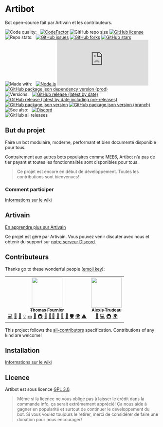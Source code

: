 # Artibot
Bot open-source fait par Artivain et les contributeurs.

![Code quality:](https://img.shields.io/badge/Code%20quality-%3A-gray?style=flat-square)&nbsp;&nbsp;
[![CodeFactor](https://www.codefactor.io/repository/github/artivain/artibot/badge?style=flat-square)](https://www.codefactor.io/repository/github/artivain/artibot)
![GitHub repo size](https://img.shields.io/github/repo-size/Artivain/artibot?style=flat-square)
[![GitHub license](https://img.shields.io/github/license/Artivain/artibot?style=flat-square)](https://github.com/Artivain/artibot/blob/main/LICENSE)
<br>
![Repo stats:](https://img.shields.io/badge/Repo%20stats-%3A-gray?style=flat-square)&nbsp;&nbsp;
[![GitHub issues](https://img.shields.io/github/issues/Artivain/artibot?style=flat-square)](https://github.com/Artivain/artibot/issues)
[![GitHub forks](https://img.shields.io/github/forks/Artivain/artibot?style=flat-square)](https://github.com/Artivain/artibot/network)
[![GitHub stars](https://img.shields.io/github/stars/Artivain/artibot?style=flat-square)](https://github.com/Artivain/artibot/stargazers)
<br>
![Made with:](https://img.shields.io/badge/Made%20with-%3A-gray?style=flat-square)&nbsp;&nbsp;
[![Node.js](https://img.shields.io/badge/Node.js-16.13.1-blue?style=flat-square)](https://github.com/Artivain/artibot/blob/main/.node-version)
[![GitHub package.json dependency version (prod)](https://img.shields.io/github/package-json/dependency-version/Artivain/artibot/discord.js?style=flat-square)](https://discord.js.org/#/)
[![GitHub package.json dependency version (prod)](https://img.shields.io/github/package-json/dependency-version/Artivain/artibot/axios?style=flat-square)](https://axios-http.com/)
<br>
![Versions:](https://img.shields.io/badge/Versions-%3A-gray?style=flat-square)&nbsp;&nbsp;
[![GitHub release (latest by date)](https://img.shields.io/github/v/release/Artivain/artibot?label=latest&style=flat-square&color=green)](https://github.com/Artivain/artibot/releases/latest)
[![GitHub release (latest by date including pre-releases)](https://img.shields.io/github/v/release/Artivain/artibot?color=yellow&include_prereleases&label=beta&style=flat-square)](https://github.com/Artivain/artibot/releases)
[![GitHub package.json version](https://img.shields.io/github/package-json/v/Artivain/artibot?color=orange&label=alpha&style=flat-square)](https://github.com/Artivain/artibot)
[![GitHub package.json version (branch)](https://img.shields.io/github/package-json/v/Artivain/artibot/unstable?color=red&label=unstable&style=flat-square)](https://github.com/Artivain/artibot/tree/unstable)
<br>
![See also:](https://img.shields.io/badge/See%20also-%3A-gray?style=flat-square)&nbsp;&nbsp;
[![Discord](https://img.shields.io/discord/784679956717240391?label=Discord%20support%20server&style=flat-square)](https://discord.artivain.com)
<br>
![GitHub all releases](https://img.shields.io/github/downloads/Artivain/artibot/total?label=total%20downloads&style=flat-square)

## But du projet
Faire un bot modulaire, moderne, performant et bien documenté disponible pour tous. 

Contrairement aux autres bots populaires comme MEE6, Artibot n'a pas de tier payant et toutes les fonctionnalités sont disponibles pour tous. 

> Ce projet est encore en début de développement. Toutes les contributions sont bienvenues!

### Comment participer
[Informations sur le wiki](https://github.com/Artivain/artibot/wiki/Comment-participer)

## Artivain
[En apprendre plus sur Artivain](https://artivain.com/)

Ce projet est géré par Artivain. Vous pouvez venir discuter avec nous et obtenir du support sur [notre serveur Discord](https://discord.artivain.com/).

## Contributeurs

Thanks go to these wonderful people ([emoji key](https://allcontributors.org/docs/en/emoji-key)):

<!-- ALL-CONTRIBUTORS-LIST:START - Do not remove or modify this section -->
<!-- prettier-ignore-start -->
<!-- markdownlint-disable -->
<table>
  <tr>
    <td align="center"><a href="https://artivain.com"><img src="https://avatars.githubusercontent.com/u/42936037?v=4?s=100" width="100px;" alt=""/><br /><sub><b>Thomas Fournier</b></sub></a><br /><a href="https://github.com/Artivain/artibot/commits?author=GoudronViande24" title="Code">💻</a> <a href="https://github.com/Artivain/artibot/commits?author=GoudronViande24" title="Documentation">📖</a> <a href="#design-GoudronViande24" title="Design">🎨</a> <a href="#example-GoudronViande24" title="Examples">💡</a> <a href="#financial-GoudronViande24" title="Financial">💵</a> <a href="#ideas-GoudronViande24" title="Ideas, Planning, & Feedback">🤔</a> <a href="#infra-GoudronViande24" title="Infrastructure (Hosting, Build-Tools, etc)">🚇</a> <a href="#maintenance-GoudronViande24" title="Maintenance">🚧</a> <a href="#mentoring-GoudronViande24" title="Mentoring">🧑‍🏫</a> <a href="#projectManagement-GoudronViande24" title="Project Management">📆</a> <a href="#question-GoudronViande24" title="Answering Questions">💬</a> <a href="https://github.com/Artivain/artibot/pulls?q=is%3Apr+reviewed-by%3AGoudronViande24" title="Reviewed Pull Requests">👀</a> <a href="#security-GoudronViande24" title="Security">🛡️</a> <a href="#translation-GoudronViande24" title="Translation">🌍</a> <a href="https://github.com/Artivain/artibot/commits?author=GoudronViande24" title="Tests">⚠️</a></td>
    <td align="center"><a href="https://zariaa.tk"><img src="https://avatars.githubusercontent.com/u/75556887?v=4?s=100" width="100px;" alt=""/><br /><sub><b>Alexis Trudeau</b></sub></a><br /><a href="https://github.com/Artivain/artibot/issues?q=author%3AZariaa27" title="Bug reports">🐛</a> <a href="https://github.com/Artivain/artibot/commits?author=Zariaa27" title="Code">💻</a> <a href="#infra-Zariaa27" title="Infrastructure (Hosting, Build-Tools, etc)">🚇</a> <a href="#translation-Zariaa27" title="Translation">🌍</a></td>
  </tr>
</table>

<!-- markdownlint-restore -->
<!-- prettier-ignore-end -->

<!-- ALL-CONTRIBUTORS-LIST:END -->

This project follows the [all-contributors](https://allcontributors.org) specification.
Contributions of any kind are welcome!

## Installation
[Informations sur le wiki](https://github.com/Artivain/artibot/wiki/Installation)

## Licence
Artibot est sous licence [GPL 3.0](LICENSE).

> Même si la licence ne vous oblige pas à laisser le crédit dans la commande info, ça serait extrêmement apprécié!
Ça nous aide à gagner en popularité et surtout de continuer le développement du bot. Si vous voulez toujours le retirer, merci de considérer de faire une donation pour nous encourager!
